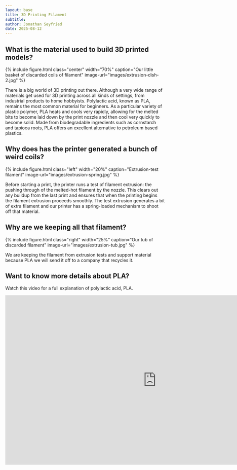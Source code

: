 ```yaml
---
layout: base
title: 3D Printing Filament
subtitle:
author: Jonathan Seyfried
date: 2025-08-12
---
```


## What is the material used to build 3D printed models?

{% include figure.html
  class="center"
  width="70%"
  caption="Our little basket of discarded coils of filament"
  image-url="images/extrusion-dish-2.jpg"
%}

There is a big world of 3D printing out there. Although a very wide range of materials get used for 3D printing across all kinds of settings, from industrial products to home hobbyists. Polylactic acid, known as PLA, remains the most common material for beginners. As a particular variety of plastic polymer, PLA heats and cools very rapidly, allowing for the melted bits to become laid down by the print nozzle and then cool very quickly to become solid. Made from biodegradable ingredients such as cornstarch and tapioca roots, PLA offers an excellent alternative to petroleum based plastics.

## Why does has the printer generated a bunch of weird coils?

{% include figure.html
  class="left"
  width="20%"
  caption="Extrusion-test filament"
  image-url="images/extrusion-spring.jpg"
%}

Before starting a print, the printer runs a test of filament extrusion: the pushing through of the melted-hot filament by the nozzle. This clears out any buildup from the last print and ensures that when the printing begins the filament extrusion proceeds smoothly. The test extrusion generates a bit of extra filament and our printer has a spring-loaded mechanism to shoot off that material. 
<br style="clear: both">

## Why are we keeping all that filament? 

{% include figure.html
  class="right"
  width="25%"
  caption="Our tub of discarded filament"
  image-url="images/extrusion-tub.jpg"
%}

We are keeping the filament from extrusion tests and support material because PLA we will send it off to a company that recycles it. 
<br style="clear: both">
## Want to know more details about PLA?

Watch this video for a full explanation of polylactic acid, PLA.

<iframe width="951" height="535" src="https://www.youtube.com/embed/PehdKI3LWGY" title="Everything you need to know about PLA Filament for 3D printing!" frameborder="0" allow="accelerometer; autoplay; clipboard-write; encrypted-media; gyroscope; picture-in-picture; web-share" referrerpolicy="strict-origin-when-cross-origin" allowfullscreen></iframe>